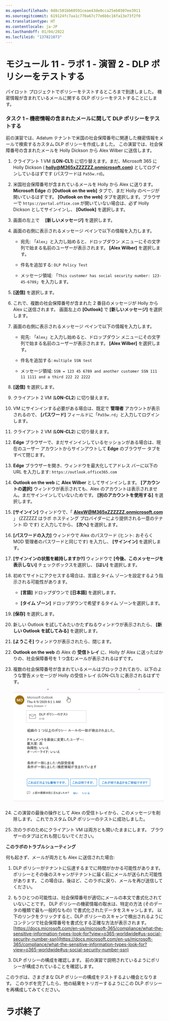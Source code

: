 ```yaml
---
ms.openlocfilehash: 0d8c501bb60591ceae43de0cca25eb0307ee3911
ms.sourcegitcommit: 619124fc7aa1c770a67c77e6bbc16fa13e73f2f0
ms.translationtype: HT
ms.contentlocale: ja-JP
ms.lasthandoff: 01/04/2022
ms.locfileid: "137821073"
---
```

# <a name="module-11---lab-1---exercise-2---test-dlp-policies"></a>モジュール 11 - ラボ 1 - 演習 2 - DLP ポリシーをテストする


パイロット プロジェクトでポリシーをテストするところまで到達しました。 機密情報が含まれているメールに関する DLP ポリシーをテストすることにします。 


### <a name="task-1--test-a-dlp-policy-for-sensitive-emails"></a>タスク 1 – 機密情報の含まれたメールに関して DLP ポリシーをテストする

前の演習では、Adatum テナントで米国の社会保障番号に関連した機密情報をメールで検索するカスタム DLP ポリシーを作成しました。 この演習では、社会保障番号の含まれたメールを Holly Dickson から Alex Wilber に送信します。

1. クライアント 1 VM (**LON-CL1**) に切り替えます。まだ、Microsoft 365 に Holly Dickson ( **holly@M365xZZZZZZ.onmicrosoft.com)** としてログインしているはずです (パスワードは `Pa55w.rd`)。 

2. 米国社会保障番号が含まれているメールを Holly から Alex に送ります。 **Microsoft Edge** の **[Outlook on the web]** タブで、まだ Holly のページが開いているはずです。 **[Outlook on the web]** タブを選択します。ブラウザーで `https://portal.office.com` が開いていない場合は、必ず Holly Dickson としてサインインし、 **[Outlook]** を選択します。

3. 画面の左上で　 **[新しいメッセージ]** を選択します。 

4. 画面の右側に表示されるメッセージ ペインで以下の情報を入力します。

    - 宛先: 「`Alex`」と入力し始めると、ドロップダウン メニューにその文字列で始まる名前のユーザーが表示されます。 **[Alex Wilber]** を選択します。

    - 件名を追加する: `DLP Policy Test`

    - メッセージ領域: 「`This customer has social security number: 123-45-6789`」を入力します。


5. **[送信]** を選択します。

6. これで、複数の社会保障番号が含まれた 2 番目のメッセージが Holly から Alex に送信されます。  画面左上の **[Outlook]** で **[新しいメッセージ]** を選択します。 

7. 画面の右側に表示されるメッセージ ペインで以下の情報を入力します。

    - 宛先: 「`Alex`」と入力し始めると、ドロップダウン メニューにその文字列で始まる名前のユーザーが表示されます。 **[Alex Wilber]** を選択します。

    - 件名を追加する: `multiple SSN test`

    - メッセージ領域: `SSN = 123 45 6789 and another customer SSN 111 11 1111 and a third 222 22 2222`

8. **[送信]** を選択します。

9. クライアント 2 VM (**LON-CL2**) に切り替えます。 

10. VM にサインインする必要がある場合は、既定で **管理者** アカウントが表示されるので、 **[パスワード]** フィールドに「`Pa55w.rd`」と入力してログインします。 

11. クライアント 2 VM (**LON-CL2**) に切り替えます。

12. **Edge** ブラウザーで、まだサインインしているセッションがある場合は、現在のユーザー アカウントからサインアウトして **Edge** のブラウザー タブをすべて閉じます。

13. **Edge** ブラウザーを開き、ウィンドウを最大化してアドレス バーに以下の URL を入力します: `https://outlook.office365.com`

14. **Outlook on the web** に **Alex Wilber** としてサインインします。 **[アカウントの選択]** ウィンドウが表示されても、Alex のアカウントは表示されません。まだサインインしていないためです。 **[別のアカウントを使用する]** を選択します。 

15. **[サインイン]** ウィンドウで、「 **AlexW@M365xZZZZZZ.onmicrosoft.com** 」 (ZZZZZZ はラボ ホスティング プロバイダーにより提供される一意のテナント ID です) と入力してから、 **[次へ]** を選択します。

16. **[パスワードの入力]** ウィンドウで Alex のパスワード (ヒント: おそらく MOD 管理者のパスワードと同じです) を入力し、 **[サインイン]** を選択します。

17. **[サインインの状態を維持しますか?]** ウィンドウで **[今後、このメッセージを表示しない]** チェックボックスを選択し、 **[はい]** を選択します。

18. 初めてサイトにアクセスする場合は、言語とタイム ゾーンを設定するよう指示される可能性があります。

    - **[言語]** ドロップダウンで **[日本語]** を選択します。

    - **[タイム ゾーン]** ドロップダウンで希望するタイム ゾーンを選択します。

19. **[保存]** を選択します。

20. 新しい Outlook を試してみたいかたずねるウィンドウが表示されたら、 **[新しい Outlook を試してみる]** を選択します。

21. **[ようこそ]** ウィンドウが表示されたら、閉じます。

22. **Outlook on the web** の Alex の **受信トレイ** に、Holly が Alex に送ったばかりの、社会保障番号を 1 つ含むメールが表示されるはずです。

23. 複数の社会保障番号が含まれているメールはブロックされており、以下のような警告メッセージが Holly の受信トレイ (LON-CL1) に表示されるはずです。

     ![Screenshot](../Media/DLP_policy_validation.png)

24. この演習の最後の操作として Alex の受信トレイから、このメッセージを削除します。 これでカスタム DLP ポリシーのテストに成功しました。

25. 次のラボのためにクライアント VM は両方とも開いたままにします。 ブラウザーのタブはどれも閉じないでください。

**このラボのトラブルシューティング**

何も起きず、メールが両方とも Alex に送信された場合:
  
1. DLP ポリシーがテナントに伝達するまでに時間がかかる可能性があります。  ポリシーとその後のスキャンがテナントに届く前にメールが送られた可能性があります。  この場合は、後ほど、このラボに戻り、メールを再び送信してください。

2. もうひとつの可能性は、社会保障番号が適切にメールの本文で書式化されていないことです。  DLP ポリシーの機密情報の取水は、特定の方法 (そのデータの種類で最も一般的なもの) で書式化されたデータをスキャンします。  以下のリンクをクリックすると、DLP ポリシーのスキャンで検出されるようにコンテンツで社会保障番号を書式化する正確な方法が表示されます。
[https://docs.microsoft.com/en-us/microsoft-365/compliance/what-the-sensitive-information-types-look-for?view=o365-worldwide#us-social-security-number-ssn](https://docs.microsoft.com/en-us/microsoft-365/compliance/what-the-sensitive-information-types-look-for?view=o365-worldwide#us-social-security-number-ssn)

3. DLP ポリシーの構成を確認します。 前の演習で説明されているようにポリシーが構成されていることを確認します。

このラボは、さまざまな DLP ポリシーの構成をテストするよい機会となります。 このラボを完了したら、他の結果をトリガーするようにこの DLP ポリシーを再構成してみてください。


# <a name="end-of-lab"></a>ラボ終了
